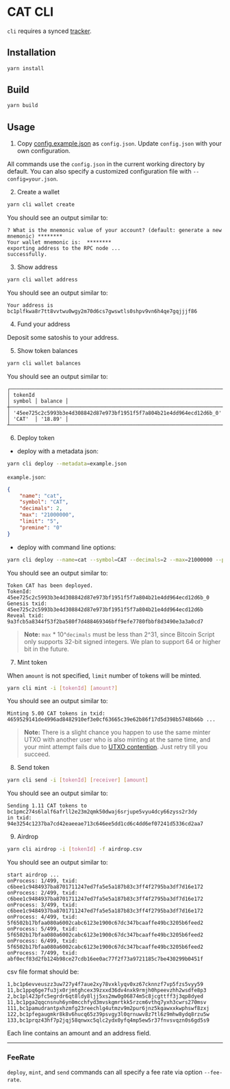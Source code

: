 # CAT CLI

`cli` requires a synced [tracker](../tracker/README.md).

## Installation

```bash
yarn install
```

## Build

```sh
yarn build
```

## Usage

1. Copy [config.example.json](config.example.json) as `config.json`. Update `config.json` with your own configuration.

All commands use the `config.json` in the current working directory by default. You can also specify a customized configuration file with `--config=your.json`.

2. Create a wallet

```bash
yarn cli wallet create
```

You should see an output similar to:

```
? What is the mnemonic value of your account? (default: generate a new mnemonic) ********
Your wallet mnemonic is:  ********
exporting address to the RPC node ... 
successfully.
```

3. Show address

```bash
yarn cli wallet address
```

You should see an output similar to:

```
Your address is bc1plfkwa8r7tt8vvtwu0wgy2m70d6cs7gwswtls0shpv9vn6h4qe7gqjjjf86
```

4. Fund your address

Deposit some satoshis to your address.


5. Show token balances

```bash
yarn cli wallet balances
```

You should see an output similar to:

```
┌──────────────────────────────────────────────────────────────────────┬────────┬─────────┐
│ tokenId                                                              │ symbol │ balance │
┼──────────────────────────────────────────────────────────────────────┼────────┼─────────┤
│ '45ee725c2c5993b3e4d308842d87e973bf1951f5f7a804b21e4dd964ecd12d6b_0' │ 'CAT'  │ '18.89' │
┴──────────────────────────────────────────────────────────────────────┴────────┴─────────┘
```

6. Deploy token

- deploy with a metadata json:

```bash
yarn cli deploy --metadata=example.json
```

`example.json`:

```json
{
    "name": "cat",
    "symbol": "CAT",
    "decimals": 2,
    "max": "21000000",
    "limit": "5",
    "premine": "0"
}
```

- deploy with command line options:

```bash
yarn cli deploy --name=cat --symbol=CAT --decimals=2 --max=21000000 --premine=0 --limit=5
```

You should see an output similar to:

```
Token CAT has been deployed.
TokenId: 45ee725c2c5993b3e4d308842d87e973bf1951f5f7a804b21e4dd964ecd12d6b_0
Genesis txid: 45ee725c2c5993b3e4d308842d87e973bf1951f5f7a804b21e4dd964ecd12d6b
Reveal txid: 9a3fcb5a8344f53f2ba580f7d488469346bff9efe7780fbbf8d3490e3a3a0cd7
```

> **Note:** `max` * 10^`decimals` must be less than 2^31, since Bitcoin Script only supports 32-bit signed integers. We plan to support 64 or higher bit in the future.


7. Mint token

When `amount` is not specified, `limit` number of tokens will be minted.
```bash
yarn cli mint -i [tokenId] [amount?]
```
You should see an output similar to:

```
Minting 5.00 CAT tokens in txid: 4659529141de4996ad8482910ef3e0cf63665c39e62b86f17d5d398b5748b66b ...
```

> **Note:** There is a slight chance you happen to use the same minter UTXO with another user who is also minting at the same time, and your mint attempt fails due to [UTXO contention](https://catprotocol.org/cat20#parallel-mint). Just retry till you succeed.


8. Send token

```bash
yarn cli send -i [tokenId] [receiver] [amount]
```
You should see an output similar to:

```
Sending 1.11 CAT tokens to bc1pmc274s6lalf6afrll2e23m2qmk50dwaj6srjupe5vyu4dcy66zyss2r3dy
in txid: 94e3254c1237ba7cd42eaeeae713c646ee5dd1cd6c4dd6ef07241d5336cd2aa7
```

9. Airdrop

```bash
yarn cli airdrop -i [tokenId] -f airdrop.csv
```
You should see an output similar to:

```
start airdrop ...
onProcess: 1/499, txid: c6bee1c9484937ba8701711247ed7fa5e5a187b83c3ff4f2795ba3df7d16e172
onProcess: 2/499, txid: c6bee1c9484937ba8701711247ed7fa5e5a187b83c3ff4f2795ba3df7d16e172
onProcess: 3/499, txid: c6bee1c9484937ba8701711247ed7fa5e5a187b83c3ff4f2795ba3df7d16e172
onProcess: 4/499, txid: 5f6502b17bfaa080a6002cabc6123e1900c67dc347bcaaffe49bc3205b6feed2
onProcess: 5/499, txid: 5f6502b17bfaa080a6002cabc6123e1900c67dc347bcaaffe49bc3205b6feed2
onProcess: 6/499, txid: 5f6502b17bfaa080a6002cabc6123e1900c67dc347bcaaffe49bc3205b6feed2
onProcess: 7/499, txid: abf0ecf83d2fb124b98ce27cdb16ee0ac77f2f73a9721185c7be430299b0451f
```

csv file format should be:

```
1,bc1p6evveuszz3uw727y4f7aue2xy78vxklyqv0xz67cknnzf7vp5fzs5vyy59
11,bc1ppq6ge7fu3jx0rjmtghcex39zxxd36dv4nxk9rmjh0hpeevzhh2wsdfe8p3
2,bc1pl423pfc5egrdr6qt8ldy8ljj5xs2mw0g06874m5c8jcgttff3j3qp8dyed
11,bc1pga2qqcnsnuh6yn0mcchfyd3mvskgmrtkk5rzcm6vthq7yxh3cwrs270msv
111,bc1pamudrantpxhzmfg23reechlg4utmzv9m2pur6jnz5kgawxxkwphswf8zxj
122,bc1pfegaugmkr8k8v6hucq65z39psvgy3l0qrnuwv8z7tl6z9mhw8ydq8rzu5w
133,bc1prqz43hf7p2jqj58qnwxc5qlc2ydx0yfq4mp5ew5r37fnvsvqzn0s6gd5s9
```


Each line contains an amount and an address field.


-----------------

### FeeRate

`deploy`, `mint`, and `send` commands can all specify a fee rate via option `--fee-rate`.